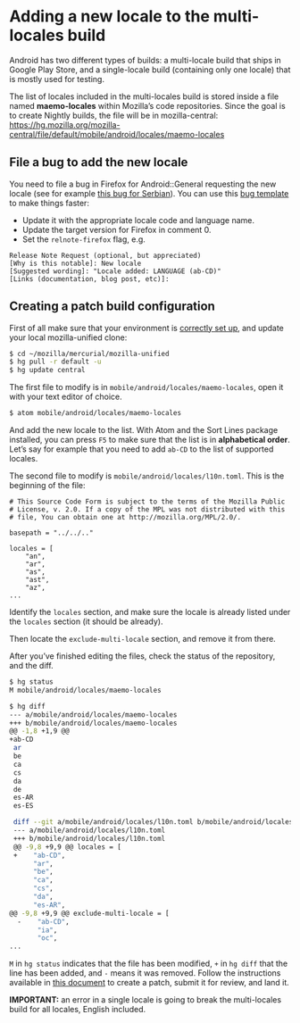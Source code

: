 # Adding a new locale to the multi-locales build

Android has two different types of builds: a multi-locale build that ships in Google Play Store, and a single-locale build (containing only one locale) that is mostly used for testing.

The list of locales included in the multi-locales build is stored inside a file named **maemo-locales** within Mozilla’s code repositories. Since the goal is to create Nightly builds, the file will be in mozilla-central: https://hg.mozilla.org/mozilla-central/file/default/mobile/android/locales/maemo-locales

## File a bug to add the new locale

You need to file a bug in Firefox for Android::General requesting the new locale (see for example [this bug for Serbian](https://bugzilla.mozilla.org/show_bug.cgi?id=1262464)). You can use this [bug template] to make things faster:
* Update it with the appropriate locale code and language name.
* Update the target version for Firefox in comment 0.
* Set the `relnote-firefox` flag, e.g.

```
Release Note Request (optional, but appreciated)
[Why is this notable]: New locale
[Suggested wording]: "Locale added: LANGUAGE (ab-CD)"
[Links (documentation, blog post, etc)]:
```

## Creating a patch build configuration

First of all make sure that your environment is [correctly set up](../../tools/mercurial/setting_mercurial_environment.md), and update your local mozilla-unified clone:

```BASH
$ cd ~/mozilla/mercurial/mozilla-unified
$ hg pull -r default -u
$ hg update central
```

The first file to modify is in `mobile/android/locales/maemo-locales`, open it with your text editor of choice.

```BASH
$ atom mobile/android/locales/maemo-locales
```

And add the new locale to the list. With Atom and the Sort Lines package installed, you can press `F5` to make sure that the list is in **alphabetical order**. Let’s say for example that you need to add `ab-CD` to the list of supported locales.

The second file to modify is `mobile/android/locales/l10n.toml`. This is the beginning of the file:

```
# This Source Code Form is subject to the terms of the Mozilla Public
# License, v. 2.0. If a copy of the MPL was not distributed with this
# file, You can obtain one at http://mozilla.org/MPL/2.0/.

basepath = "../../.."

locales = [
    "an",
    "ar",
    "as",
    "ast",
    "az",
...
```

Identify the `locales` section, and make sure the locale is already listed under the `locales` section (it should be already).

Then locate the `exclude-multi-locale` section, and remove it from there.

After you’ve finished editing the files, check the status of the repository, and the diff.

```BASH
$ hg status
M mobile/android/locales/maemo-locales

$ hg diff
--- a/mobile/android/locales/maemo-locales
+++ b/mobile/android/locales/maemo-locales
@@ -1,8 +1,9 @@
+ab-CD
 ar
 be
 ca
 cs
 da
 de
 es-AR
 es-ES

 diff --git a/mobile/android/locales/l10n.toml b/mobile/android/locales/l10n.toml
 --- a/mobile/android/locales/l10n.toml
 +++ b/mobile/android/locales/l10n.toml
 @@ -9,8 +9,9 @@ locales = [
 +    "ab-CD",
      "ar",
      "be",
      "ca",
      "cs",
      "da",
      "es-AR",
@@ -9,8 +9,9 @@ exclude-multi-locale = [
  -    "ab-CD",
       "ia",
       "oc",
...
```

`M` in `hg status` indicates that the file has been modified, `+` in `hg diff` that the line has been added, and `-` means it was removed. Follow the instructions available in [this document](../../tools/mercurial/creating_mercurial_patch.md) to create a patch, submit it for review, and land it.

**IMPORTANT:** an error in a single locale is going to break the multi-locales build for all locales, English included.

[bug template]: https://bugzilla.mozilla.org/enter_bug.cgi?assigned_to=lebedel.delphine%40gmail.com&bug_file_loc=http%3A%2F%2F&bug_ignored=0&bug_severity=normal&bug_status=NEW&cc=francesco.lodolo%40gmail.com&cf_blocking_b2g=---&cf_blocking_fennec=---&cf_fx_iteration=---&cf_fx_points=---&cf_status_b2g_2_0=---&cf_status_b2g_2_0m=---&cf_status_b2g_2_1=---&cf_status_b2g_2_1_s=---&cf_status_b2g_2_2=---&cf_status_b2g_2_2r=---&cf_status_b2g_2_5=---&cf_status_b2g_2_6=---&cf_status_b2g_master=---&cf_status_firefox46=---&cf_status_firefox47=---&cf_status_firefox48=---&cf_status_firefox49=---&cf_status_firefox_esr38=---&cf_status_firefox_esr45=---&cf_tracking_b2g=---&cf_tracking_firefox46=---&cf_tracking_firefox47=---&cf_tracking_firefox48=---&cf_tracking_firefox49=---&cf_tracking_firefox_esr38=---&cf_tracking_firefox_esr45=---&cf_tracking_firefox_relnote=---&cf_tracking_relnote_b2g=---&comment=Please%20add%20the%20LOCALENAME%20%28ab-CD%29%20locale%20to%20maemo-locales%20to%20ship%20it%20in%20the%20Fennec%20multilocale%20APK.%20%0D%0A%0D%0AA%20revision%20has%20been%20signed%20off%20in%20Central%2C%20they%27re%20good%20to%20ship%20their%20first%20release%20with%20XX.&component=General&contenttypemethod=autodetect&contenttypeselection=text%2Fplain&defined_groups=1&flag_type-37=X&flag_type-4=X&flag_type-41=X&flag_type-607=X&flag_type-720=X&flag_type-721=X&flag_type-737=X&flag_type-781=X&flag_type-787=X&flag_type-799=X&flag_type-800=X&flag_type-803=X&flag_type-835=X&flag_type-855=X&flag_type-864=X&flag_type-875=X&flag_type-889=X&flag_type-892=X&flag_type-901=X&flag_type-905=X&flag_type-908=X&form_name=enter_bug&maketemplate=Remember%20values%20as%20bookmarkable%20template&op_sys=Unspecified&priority=--&product=Firefox%20for%20Android&rep_platform=Unspecified&short_desc=%20Add%20%22ab-CD%22%20to%20Fennec%20maemo-locales%20for%20the%20multi-locale%20build&target_milestone=---&version=unspecified
